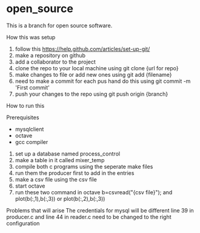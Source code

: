 # open_source

This is a branch for open source software.

How this was setup

1. follow this https://help.github.com/articles/set-up-git/
2. make a repository on github
3. add a collaborator to the project 
4. clone the repo to your local machine using git clone {url for repo}
5. make changes to file or add new ones using git add {filename}
6. need to make a commit for each pus hand do this using git commit -m 'First commit'
7. push your changes to the repo using git push origin {branch}
 



How to run this

Prerequisites
* mysqlclient
* octave
* gcc compiler

1. set up a database named process_control 
2. make a table in it called mixer_temp
3. compile both c programs using the seperate make files
4. run them the producer first to add in the entries
5. make a csv file using the csv file
6. start octave
7. run these two command in octave  b=csvread("{csv file}"); 
and plot(b(:,1),b(:,3)) or plot(b(:,2),b(:,3))

Problems that will arise
The credentials for mysql will be different
line 39 in producer.c and line 44 in reader.c need to be changed to the right configuration 


